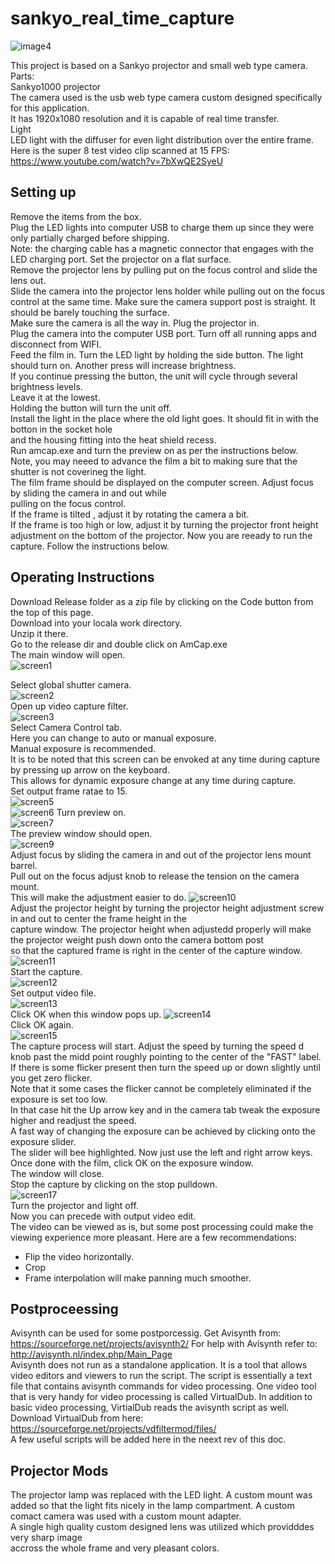 # sankyo_real_time_capture

![image4](https://github.com/vintagefilmography/sankyo_real_time_capture/assets/48537944/cb575dc3-78dd-4c73-836a-9656b027e8b4)

This project is based on a Sankyo projector and small web type camera.  
Parts:  
Sankyo1000 projector  
The camera used is the usb web type camera custom designed specifically for this application.  
It has 1920x1080 resolution and it is capable of real time transfer.  
Light  
LED light with the diffuser for even light distribution over the entire frame.
Here is the super 8 test video clip scanned at 15 FPS:  
https://www.youtube.com/watch?v=7bXwQE2SyeU  

## Setting up  
Remove the items from the box.  
Plug the LED lights into computer USB to charge them up since they were only partially charged before shipping.  
Note: the charging cable has a magnetic connector that engages with the LED charging port.
Set the projector on a flat surface.  
Remove the projector lens by pulling put on the focus control and slide the lens out.  
Slide the camera into the projector lens holder while pulling out on the focus control at the same time. 
Make sure the camera support post is straight. It should be barely touching the surface.  
Make sure the camera is  all the way in. 
Plug the projector in.   
Plug the camera into the computer USB port. Turn off all running apps and disconnect from WIFI.  
Feed the film in. 
Turn the LED light by holding the side button. The light should turn on. Another press will increase brightness.  
If you continue pressing the button, the unit will cycle through several brightness levels.  
Leave it at the lowest.  
Holding the button will turn the unit off.  
Install the light in the place where the old light goes. It should fit in with the botton in the socket hole  
and the housing fitting into the heat shield recess.  
Run amcap.exe and turn the preview on as per the instructions below.  
Note, you may neeed to advance the film a bit to making sure that the shutter is not coverineg the light.  
The film frame should be displayed on the computer screen. Adjust focus by sliding the camera in and out while  
pulling on the focus control.  
If the frame is tilted , adjust it by rotating the camera a bit.  
If the frame is too high or low, adjust it by turning the projector front height adjustment on the bottom of the projector.
Now you are reeady to run the capture. Follow the instructions below.
## Operating Instructions
Download Release folder as a zip file by clicking on the Code button from the top of this page.   
Download into your locala work directory.  
Unzip it there.  
Go to the release dir and double click on AmCap.exe   
The main window will open.  
![screen1](https://github.com/vintagefilmography/sankyo_real_time_capture/assets/48537944/09983974-9ee7-44ed-8e7e-751a255339e8)  

Select global shutter camera.  
![screen2](https://github.com/vintagefilmography/sankyo_real_time_capture/assets/48537944/31432177-792d-4b24-bf06-d58ea61afefd)   
Open up video capture filter.  
![screen3](https://github.com/vintagefilmography/sankyo_real_time_capture/assets/48537944/b4812322-0bca-478c-beda-bf30eee6fdd3)  
Select Camera Control tab.  
Here you can change to auto or manual exposure.  
Manual exposure is recommended.  
It is to be noted that this screen can be envoked at any time during capture by pressing up arrow on the keyboard.  
This allows for dynamic exposure change at any time during capture.  
Set output frame ratae to 15.  
![screen5](https://github.com/vintagefilmography/sankyo_real_time_capture/assets/48537944/1a741eb8-49dd-4831-aec7-0d6521a3948e)  
![screen6](https://github.com/vintagefilmography/sankyo_real_time_capture/assets/48537944/5b482be2-e268-4174-b48d-42a687adceef)
Turn preview on.  
![screen7](https://github.com/vintagefilmography/sankyo_real_time_capture/assets/48537944/b5dfb735-9e85-470e-95a3-6d5c262c856e)  
The preview window should open.  
![screen9](https://github.com/vintagefilmography/sankyo_real_time_capture/assets/48537944/2edda9b2-7c0b-4870-aebd-e29851d7fd61)  
Adjust focus by sliding the camera in and out of the projector lens mount barrel.  
Pull out on the focus adjust knob to release the tension on the camera mount.  
This will make the adjustment easier to do. 
![screen10](https://github.com/vintagefilmography/sankyo_real_time_capture/assets/48537944/96c1e6b2-c46a-439d-ae76-0a1c5af9ffa3)  
Adjust the projector height by turning the projector height adjustment screw in and out to center the frame height in the   
capture window. The projector height when adjustedd properly will make the projector weight push down onto the camera bottom post  
so that the captured frame is right in the center of the capture window.  
![screen11](https://github.com/vintagefilmography/sankyo_real_time_capture/assets/48537944/dbf3b95c-0e63-4b4e-b1b0-185b029f04d4)  
Start the capture.  
![screen12](https://github.com/vintagefilmography/sankyo_real_time_capture/assets/48537944/5bb53971-cb2d-4c95-b7f4-99318d242bf9)  
Set output video file.  
![screen13](https://github.com/vintagefilmography/sankyo_real_time_capture/assets/48537944/de5209ed-7510-4460-97d2-f7a3f31f4f97)  
Click OK when this window pops up.
![screen14](https://github.com/vintagefilmography/sankyo_real_time_capture/assets/48537944/f70f5417-bf1b-4405-aef5-2c292a1e8d5f)  
Click OK again.  
![screen15](https://github.com/vintagefilmography/sankyo_real_time_capture/assets/48537944/76b3038c-7292-48cc-bf5a-9aa963c6efaf)  
The capture process will start.
Adjust the speed by turning the speed d knob past the midd point roughly pointing to the center of the "FAST" label.
If there is some flicker present then turn the speed up or down slightly until you get zero flicker.  
Note that it some cases the flicker cannot be completely eliminated if the exposure is set too low.  
In that case hit the Up arrow key and in the camera tab tweak the exposure higher and readjust the speed.  
A fast way of changing the exposure can be achieved by clicking onto the exposure slider.  
The slider will bee highlighted. Now just use the left and right arrow keys.  
Once done  with the  film, click OK on the exposure window.  
The window will close.  
Stop the capture by clicking on the stop  pulldown.  
![screen17](https://github.com/vintagefilmography/sankyo_real_time_capture/assets/48537944/9fc70d23-b582-4c23-8853-8ff1a3ed9c58)  
Turn the projector and light off.  
Now you can precede with output video edit.  
The video can be viewed as is, but some post processing could make the viewing
experience more pleasant.
Here are a few recommendations:
-  Flip the video horizontally.
-  Crop
-  Frame interpolation will make panning much smoother.

## Postproceessing
Avisynth can be used for some postporcessig.  Get Avisynth from:
https://sourceforge.net/projects/avisynth2/
For help with Avisynth refer to:  
http://avisynth.nl/index.php/Main_Page  
Avisynth does not run as a standalone application. It is a tool that allows video editors and viewers to run the script.
The script is essentially a text file that contains avisynth commands for video processing.
One video tool that is very handy for video processing is called VirtualDub.
In addition to basic video processing, VirtialDub reads the avisynth script as well.
Download VirtualDub from here:
https://sourceforge.net/projects/vdfiltermod/files/  
A few useful scripts will be added here in the neext rev of this doc.

## Projector Mods
The projector lamp was replaced with the LED light. 
A custom mount was added so that the light fits nicely in the lamp compartment. 
A custom comact camera was used with a custom mount adapter.  
A single high quality custom designed lens was utilized which providddes very sharp image   
accross  the whole frame and very pleasant colors.
